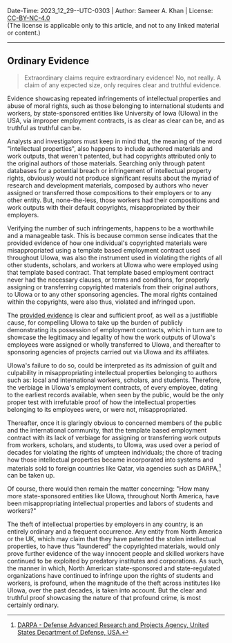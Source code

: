Date-Time: 2023_12_29--UTC-0303 | Author: Sameer A. Khan | License: [CC-BY-NC-4.0](https://creativecommons.org/licenses/by-nc/4.0/deed.en) <br/>(The license is applicable only to this article, and not to any linked material or content.)

---
## Ordinary Evidence

>Extraordinary claims require extraordinary evidence! No, not really. A claim of any expected size, only requires clear and truthful evidence.  

Evidence showcasing repeated infringements of intellectual properties and abuse of moral rights, such as those belonging to international students and workers, by state-sponsored entities like University of Iowa (UIowa) in the USA, via improper employment contracts, is as clear as clear can be, and as truthful as truthful can be. 

Analysts and investigators must keep in mind that, the meaning of the word "intellectual properties", also happens to include authored materials and work outputs, that weren't patented, but had copyrights attributed only to the original authors of those materials. Searching only through patent databases for a potential breach or infringement of intellectual property rights, obviously would not produce significant results about the myriad of research and development materials, composed by authors who never assigned or transferred those compositions to their employers or to any other entity. But, none-the-less, those workers had their compositions and work outputs with their default copyrights, misappropriated by their employers. 

Verifying the number of such infringements, happens to be a worthwhile and a manageable task. This is because common sense indicates that the provided evidence of how one individual's copyrighted materials were misappropriated using a template based employment contract used throughout UIowa, was also the instrument used in violating the rights of all other students, scholars, and workers at UIowa who were employed using that template based contract. That template based employment contract never had the necessary clauses, or terms and conditions, for properly assigning or transferring copyrighted materials from their original authors, to UIowa or to any other sponsoring agencies. The moral rights contained within the copyrights, were also thus, violated and infringed upon.  

The [provided evidence](https://github.com/true-hindsight/long-overdue-justice/tree/main/reference/files) is clear and sufficient proof, as well as a justifiable cause, for compelling UIowa to take up the burden of publicly demonstrating its possession of employment contracts, which in turn are to showcase the legitimacy and legality of how the work outputs of UIowa's employees were assigned or wholly transferred to UIowa, and thereafter to sponsoring agencies of projects carried out via UIowa and its affiliates. 

UIowa's failure to do so, could be interpreted as its admission of guilt and culpability in misappropriating intellectual properties belonging to authors such as: local and international workers, scholars, and students. Therefore, the verbiage in UIowa's employment contracts, of every employee, dating to the earliest records available, when seen by the public, would be the only proper test with irrefutable proof of how the intellectual properties belonging to its employees were, or were not, misappropriated. 

Thereafter, once it is glaringly obvious to concerned members of the public and the international community, that the template based employment contract with its lack of verbiage for assigning or transferring work outputs from workers, scholars, and students, to UIowa, was used over a period of decades for violating the rights of umpteen individuals; the chore of tracing how those intellectual properties became incorporated into systems and materials sold to foreign countries like Qatar, via agencies such as DARPA,[^1] can be taken up. 

Of course, there would then remain the matter concerning: "How many more state-sponsored entities like UIowa, throughout North America, have been misappropriating intellectual properties and labors of students and workers?" 

The theft of intellectual properties by employers in any country, is an entirely ordinary and a frequent occurrence. Any entity from North America or the UK, which may claim that they have patented the stolen intellectual properties, to have thus "laundered" the copyrighted materials, would only prove further evidence of the way innocent people and skilled workers have continued to be exploited by predatory institutes and corporations. As such, the manner in which, North American state-sponsored and state-regulated organizations have continued to infringe upon the rights of students and workers, is profound, when the magnitude of the theft across institutes like UIowa, over the past decades, is taken into account. But the clear and truthful proof showcasing the nature of that profound crime, is most certainly ordinary. 


[^1]: [DARPA - Defense Advanced Research and Projects Agency, United States Department of Defense, USA.](https://en.wikipedia.org/wiki/DARPA) 